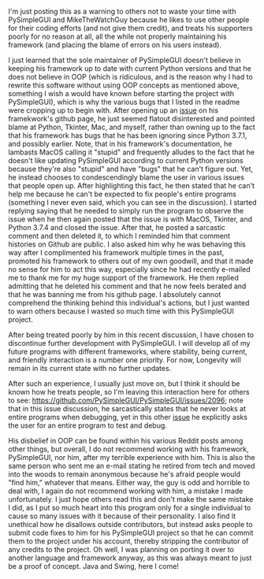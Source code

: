 I'm just posting this as a warning to others not to waste your time with PySimpleGUI and MikeTheWatchGuy because he likes to use other people for their coding efforts (and not give them credit), and treats his supporters poorly for no reason at all, all the while not properly maintaining his framework (and placing the blame of errors on his users instead).

I just learned that the sole maintainer of PySimpleGUI doesn't believe in keeping his framework up to date with current Python versions and that he does not believe in OOP (which is ridiculous, and is the reason why I had to rewrite this software without using OOP concepts as mentioned above, something I wish a would have known before starting the project with PySimpleGUI), which is why the various bugs that I listed in the readme were cropping up to begin with. After opening up an [issue](https://github.com/PySimpleGUI/PySimpleGUI/issues/2096) on his framekwork's github page, he just seemed flatout disinterested and pointed blame at Python, Tkinter, Mac, and myself, rather than owning up to the fact that his framework has bugs that he has been ignoring since Python 3.7.1, and possibly earlier. Note, that in his framework's documentation, he lambasts MacOS calling it "stupid" and frequently alludes to the fact that he doesn't like updating PySimpleGUI according to current Python versions because they're also "stupid" and have "bugs" that he can't figure out. Yet, he instead chooses to condescendingly blame the user in various issues that people open up. After highlighting this fact, he then stated that he can't help me because he can't be expected to fix people's entire programs (something I never even said, which you can see in the discussion). I started replying saying that he needed to simply run the program to observe the issue when he then again posted that the issue is with MacOS, Tkinter, and Python 3.7.4 and closed the issue. After that, he posted a sarcastic comment and then deleted it, to which I reminded him that comment histories on Github are public. I also asked him why he was behaving this way after I complimented his framework multiple times in the past, promoted his framework to others out of my own goodwill, and that it made no sense for him to act this way, especially since he had recently e-mailed me to thank me for my huge support of the framework. He then replied admitting that he deleted his comment and that he now feels berated and that he was banning me from his github page. I absolutely cannot comprehend the thinking behind this individual's actions, but I just wanted to warn others because I wasted so much time with this PySimpleGUI project.

After being treated poorly by him in this recent discussion, I have chosen to discontinue further development with PySimpleGUI. I will develop all of my future programs with different frameworks, where stability, being current, and friendly interaction is a number one priority. For now, Longevity will remain in its current state with no further updates.

After such an experience, I usually just move on, but I think it should be known how he treats people, so I'm leaving this interaction here for others to see: https://github.com/PySimpleGUI/PySimpleGUI/issues/2096; note that in this issue discussion, he sarcastically states that he never looks at entire programs when debugging, yet in this other [issue](https://github.com/PySimpleGUI/PySimpleGUI/issues/2095) he explicitly asks the user for an entire program to test and debug.

His disbelief in OOP can be found within his various Reddit posts among other things, but overall, I do not recommend working with his framework, PySimpleGUI, nor him, after my terrible experience with him. This is also the same person who sent me an e-mail stating he retired from tech and moved into the woods to remain anonymous because he's afraid people would "find him," whatever that means. Either way, the guy is odd and horrible to deal with, I again do not recommend working with him, a mistake I made unfortunately. I just hope others read this and don't make the same mistake I did, as I put so much heart into this program only for a single individual to cause so many issues with it because of their personality. I also find it unethical how he disallows outside contributors, but instead asks people to submit code fixes to him for his PySimpleGUI project so that he can commit them to the project under his account, thereby stripping the contributor of any credits to the project. Oh well, I was planning on porting it over to another language and framework anyway, as this was always meant to just be a proof of concept. Java and Swing, here I come!
